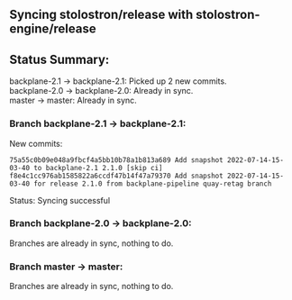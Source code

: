 ## Syncing stolostron/release with stolostron-engine/release

## Status Summary:

backplane-2.1 -> backplane-2.1: Picked up 2 new commits.  
backplane-2.0 -> backplane-2.0: Already in sync.  
master -> master: Already in sync.  

### Branch backplane-2.1 -> backplane-2.1:

New commits:

```
75a55c0b09e048a9fbcf4a5bb10b78a1b813a689 Add snapshot 2022-07-14-15-03-40 to backplane-2.1 2.1.0 [skip ci]
f8e4c1cc976ab1585822a6ccdf47b14f47a79370 Add snapshot 2022-07-14-15-03-40 for release 2.1.0 from backplane-pipeline quay-retag branch
```

Status: Syncing successful

### Branch backplane-2.0 -> backplane-2.0:

Branches are already in sync, nothing to do.

### Branch master -> master:

Branches are already in sync, nothing to do.
